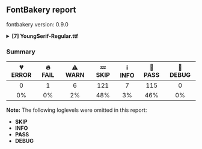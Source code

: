 ## FontBakery report

fontbakery version: 0.9.0

<details><summary><b>[7] YoungSerif-Regular.ttf</b></summary><div><details><summary>🔥 <b>FAIL:</b> Checking OS/2 usWinAscent & usWinDescent. (<a href="https://font-bakery.readthedocs.io/en/stable/fontbakery/profiles/universal.html#com.google.fonts/check/family/win_ascent_and_descent">com.google.fonts/check/family/win_ascent_and_descent</a>)</summary><div>


* 🔥 **FAIL** OS/2.usWinAscent value should be equal or greater than 1302, but got 1240 instead [code: ascent]
</div></details><details><summary>⚠ <b>WARN:</b> Is there kerning info for non-ligated sequences? (<a href="https://font-bakery.readthedocs.io/en/stable/fontbakery/profiles/googlefonts.html#com.google.fonts/check/kerning_for_non_ligated_sequences">com.google.fonts/check/kerning_for_non_ligated_sequences</a>)</summary><div>


* ⚠ **WARN** GPOS table lacks kerning info for the following non-ligated sequences:

	- f + f

	- f + i

	- i + f

	- f + l

	- l + f

	- i + l [code: lacks-kern-info]
</div></details><details><summary>⚠ <b>WARN:</b> Ensure fonts have ScriptLangTags declared on the 'meta' table. (<a href="https://font-bakery.readthedocs.io/en/stable/fontbakery/profiles/googlefonts.html#com.google.fonts/check/meta/script_lang_tags">com.google.fonts/check/meta/script_lang_tags</a>)</summary><div>


* ⚠ **WARN** This font file does not have a 'meta' table. [code: lacks-meta-table]
</div></details><details><summary>⚠ <b>WARN:</b> Check font contains no unreachable glyphs (<a href="https://font-bakery.readthedocs.io/en/stable/fontbakery/profiles/universal.html#com.google.fonts/check/unreachable_glyphs">com.google.fonts/check/unreachable_glyphs</a>)</summary><div>


* ⚠ **WARN** The following glyphs could not be reached by codepoint or substitution rules:

	- eight.subs

	- five.subs

	- four.subs

	- nine.subs

	- one.subs

	- seven.subs

	- six.subs

	- three.subs

	- two.subs

	- zero.subs
 [code: unreachable-glyphs]
</div></details><details><summary>⚠ <b>WARN:</b> Check if each glyph has the recommended amount of contours. (<a href="https://font-bakery.readthedocs.io/en/stable/fontbakery/profiles/universal.html#com.google.fonts/check/contour_count">com.google.fonts/check/contour_count</a>)</summary><div>


* ⚠ **WARN** This check inspects the glyph outlines and detects the total number of contours in each of them. The expected values are infered from the typical ammounts of contours observed in a large collection of reference font families. The divergences listed below may simply indicate a significantly different design on some of your glyphs. On the other hand, some of these may flag actual bugs in the font such as glyphs mapped to an incorrect codepoint. Please consider reviewing the design and codepoint assignment of these to make sure they are correct.

The following glyphs do not have the recommended number of contours:

	- Glyph name: aogonek	Contours detected: 3	Expected: 2

	- Glyph name: eogonek	Contours detected: 3	Expected: 2

	- Glyph name: Tbar	Contours detected: 2	Expected: 1

	- Glyph name: Uogonek	Contours detected: 2	Expected: 1

	- Glyph name: uogonek	Contours detected: 2	Expected: 1

	- Glyph name: uni01EA	Contours detected: 3	Expected: 2

	- Glyph name: uni01EB	Contours detected: 3	Expected: 2

	- Glyph name: uni1E08	Contours detected: 3	Expected: 2

	- Glyph name: uni1E09	Contours detected: 3	Expected: 2

	- Glyph name: uni1E1C	Contours detected: 3	Expected: 2

	- Glyph name: uni1E1D	Contours detected: 4	Expected: 3

	- Glyph name: Tbar	Contours detected: 2	Expected: 1

	- Glyph name: Uogonek	Contours detected: 2	Expected: 1

	- Glyph name: aogonek	Contours detected: 3	Expected: 2

	- Glyph name: eogonek	Contours detected: 3	Expected: 2

	- Glyph name: uni1E08	Contours detected: 3	Expected: 2

	- Glyph name: uni1E09	Contours detected: 3	Expected: 2

	- Glyph name: uni1E1C	Contours detected: 3	Expected: 2

	- Glyph name: uni1E1D	Contours detected: 4	Expected: 3

	- Glyph name: uogonek	Contours detected: 2	Expected: 1
 [code: contour-count]
</div></details><details><summary>⚠ <b>WARN:</b> Do any segments have colinear vectors? (<a href="https://font-bakery.readthedocs.io/en/stable/fontbakery/profiles/<Section: Outline Correctness Checks>.html#com.google.fonts/check/outline_colinear_vectors">com.google.fonts/check/outline_colinear_vectors</a>)</summary><div>


* ⚠ **WARN** The following glyphs have colinear vectors:

	* uni2206 (U+2206): L<<300.0,474.0>--<296.0,463.0>> -> L<<296.0,463.0>--<178.0,154.0>>

	* uni2206 (U+2206): L<<422.0,151.0>--<304.0,463.0>> -> L<<304.0,463.0>--<300.0,474.0>> [code: found-colinear-vectors]
</div></details><details><summary>⚠ <b>WARN:</b> Do outlines contain any jaggy segments? (<a href="https://font-bakery.readthedocs.io/en/stable/fontbakery/profiles/<Section: Outline Correctness Checks>.html#com.google.fonts/check/outline_jaggy_segments">com.google.fonts/check/outline_jaggy_segments</a>)</summary><div>


* ⚠ **WARN** The following glyphs have jaggy segments:

	* a (U+0061): B<<399.5,45.5>-<402.0,65.0>-<404.0,79.0>>/B<<404.0,79.0>-<399.0,66.0>-<382.5,44.0>> = 12.90740867126579

	* aacute (U+00E1): B<<399.5,45.5>-<402.0,65.0>-<404.0,79.0>>/B<<404.0,79.0>-<399.0,66.0>-<382.5,44.0>> = 12.90740867126579

	* abreve (U+0103): B<<399.5,45.5>-<402.0,65.0>-<404.0,79.0>>/B<<404.0,79.0>-<399.0,66.0>-<382.5,44.0>> = 12.90740867126579

	* acircumflex (U+00E2): B<<399.5,45.5>-<402.0,65.0>-<404.0,79.0>>/B<<404.0,79.0>-<399.0,66.0>-<382.5,44.0>> = 12.90740867126579

	* adieresis (U+00E4): B<<399.5,45.5>-<402.0,65.0>-<404.0,79.0>>/B<<404.0,79.0>-<399.0,66.0>-<382.5,44.0>> = 12.90740867126579

	* ae (U+00E6): L<<393.0,-10.0>--<404.0,79.0>>/B<<404.0,79.0>-<399.0,66.0>-<382.5,44.0>> = 13.991741900554299

	* aeacute (U+01FD): L<<393.0,-10.0>--<404.0,79.0>>/B<<404.0,79.0>-<399.0,66.0>-<382.5,44.0>> = 13.991741900554299

	* agrave (U+00E0): B<<399.5,45.5>-<402.0,65.0>-<404.0,79.0>>/B<<404.0,79.0>-<399.0,66.0>-<382.5,44.0>> = 12.90740867126579

	* amacron (U+0101): B<<399.5,45.5>-<402.0,65.0>-<404.0,79.0>>/B<<404.0,79.0>-<399.0,66.0>-<382.5,44.0>> = 12.90740867126579

	* aogonek (U+0105): B<<399.5,45.5>-<402.0,65.0>-<404.0,79.0>>/B<<404.0,79.0>-<399.0,66.0>-<382.5,44.0>> = 12.90740867126579

	* aring (U+00E5): B<<399.5,45.5>-<402.0,65.0>-<404.0,79.0>>/B<<404.0,79.0>-<399.0,66.0>-<382.5,44.0>> = 12.90740867126579

	* aringacute (U+01FB): B<<399.5,45.5>-<402.0,65.0>-<404.0,79.0>>/B<<404.0,79.0>-<399.0,66.0>-<382.5,44.0>> = 12.90740867126579

	* at (U+0040): L<<606.0,-3.0>--<616.0,77.0>>/B<<616.0,77.0>-<611.0,64.0>-<595.5,42.5>> = 13.912494676520005

	* atilde (U+00E3): B<<399.5,45.5>-<402.0,65.0>-<404.0,79.0>>/B<<404.0,79.0>-<399.0,66.0>-<382.5,44.0>> = 12.90740867126579

	* d (U+0064): B<<397.5,35.0>-<400.0,57.0>-<404.0,79.0>>/B<<404.0,79.0>-<399.0,66.0>-<382.5,44.0>> = 10.73266455665575

	* dcaron (U+010F): B<<397.5,35.0>-<400.0,57.0>-<404.0,79.0>>/B<<404.0,79.0>-<399.0,66.0>-<382.5,44.0>> = 10.73266455665575

	* dcroat (U+0111): B<<397.5,35.0>-<400.0,57.0>-<404.0,79.0>>/B<<404.0,79.0>-<399.0,66.0>-<382.5,44.0>> = 10.73266455665575

	* dmacronbelow (U+1E0F): B<<397.5,35.0>-<400.0,57.0>-<404.0,79.0>>/B<<404.0,79.0>-<399.0,66.0>-<382.5,44.0>> = 10.73266455665575

	* ordfeminine (U+00AA): B<<335.0,370.0>-<337.0,386.0>-<339.0,397.0>>/B<<339.0,397.0>-<334.0,386.0>-<320.5,368.0>> = 14.139108311650501

	* uni1E0D (U+1E0D): B<<397.5,35.0>-<400.0,57.0>-<404.0,79.0>>/B<<404.0,79.0>-<399.0,66.0>-<382.5,44.0>> = 10.73266455665575

	* uni1EA1 (U+1EA1): B<<399.5,45.5>-<402.0,65.0>-<404.0,79.0>>/B<<404.0,79.0>-<399.0,66.0>-<382.5,44.0>> = 12.90740867126579 [code: found-jaggy-segments]
</div></details><br></div></details>

### Summary

| 💔 ERROR | 🔥 FAIL | ⚠ WARN | 💤 SKIP | ℹ INFO | 🍞 PASS | 🔎 DEBUG |
|:-----:|:----:|:----:|:----:|:----:|:----:|:----:|
| 0 | 1 | 6 | 121 | 7 | 115 | 0 |
| 0% | 0% | 2% | 48% | 3% | 46% | 0% |

**Note:** The following loglevels were omitted in this report:
* **SKIP**
* **INFO**
* **PASS**
* **DEBUG**
